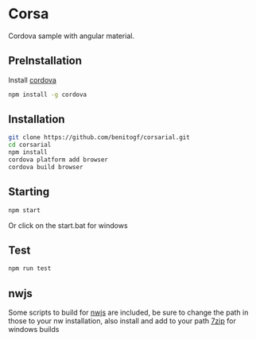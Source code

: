 # Corsa

Cordova sample with angular material.

## PreInstallation

Install [cordova](http://cordova.apache.org/)

```bash
npm install -g cordova
```

## Installation

```bash
git clone https://github.com/benitogf/corsarial.git
cd corsarial
npm install
cordova platform add browser
cordova build browser
```
## Starting

```bash
npm start
```
Or click on the start.bat for windows

## Test

```bash
npm run test
```

## nwjs

Some scripts to build for [nwjs](http://nwjs.io/) are included, be sure to change the path in those to your nw installation, also install and add to your path [7zip](http://www.7-zip.org/) for windows builds
